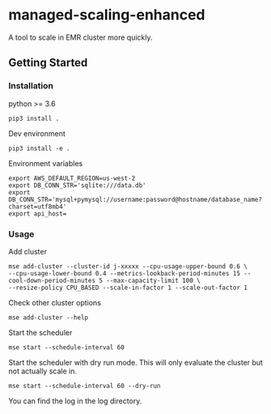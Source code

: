 # managed-scaling-enhanced
A tool to scale in EMR cluster more quickly.

## Getting Started

### Installation
python >= 3.6

```
pip3 install .
```
Dev environment
```
pip3 install -e .
```
Environment variables
```
export AWS_DEFAULT_REGION=us-west-2
export DB_CONN_STR='sqlite:///data.db'
export DB_CONN_STR='mysql+pymysql://username:password@hostname/database_name?charset=utf8mb4'
export api_host=
```
### Usage
Add cluster
```
mse add-cluster --cluster-id j-xxxxx --cpu-usage-upper-bound 0.6 \
--cpu-usage-lower-bound 0.4 --metrics-lookback-period-minutes 15 --cool-down-period-minutes 5 --max-capacity-limit 100 \
--resize-policy CPU_BASED --scale-in-factor 1 --scale-out-factor 1
```
Check other cluster options
```
mse add-cluster --help
```

Start the scheduler
```
mse start --schedule-interval 60
```
Start the scheduler with dry run mode. This will only evaluate the cluster but not actually scale in.
```
mse start --schedule-interval 60 --dry-run
```
You can find the log in the log directory.
